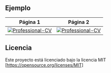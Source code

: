 ## Ejemplo
| Página 1 | Página 2 |
|:---:|:---:|
| [![Professional-CV](http://latex.ppizarror.com/examples/professional_cv/p1.png)](https://github.com/Template-Latex/Professional-CV/raw/master/cv.pdf)  | [![Professional-CV](http://latex.ppizarror.com/examples/professional_cv/p2.png)](https://github.com/Template-Latex/Professional-CV/raw/master/cv.pdf) |

## Licencia
Este proyecto está licenciado bajo la licencia MIT [https://opensource.org/licenses/MIT]